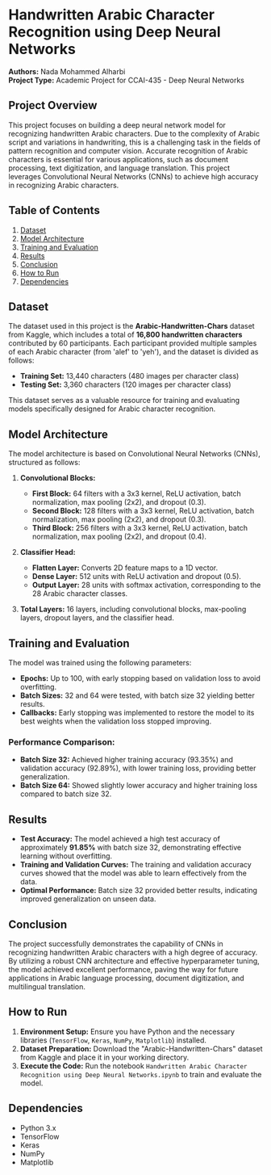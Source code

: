 # Handwritten Arabic Character Recognition using Deep Neural Networks

**Authors:** Nada Mohammed Alharbi  
**Project Type:** Academic Project for CCAI-435 - Deep Neural Networks  

## Project Overview
This project focuses on building a deep neural network model for recognizing handwritten Arabic characters. Due to the complexity of Arabic script and variations in handwriting, this is a challenging task in the fields of pattern recognition and computer vision. Accurate recognition of Arabic characters is essential for various applications, such as document processing, text digitization, and language translation. This project leverages Convolutional Neural Networks (CNNs) to achieve high accuracy in recognizing Arabic characters.

## Table of Contents
1. [Dataset](#dataset)
2. [Model Architecture](#model-architecture)
3. [Training and Evaluation](#training-and-evaluation)
4. [Results](#results)
5. [Conclusion](#conclusion)
6. [How to Run](#how-to-run)
7. [Dependencies](#dependencies)

## Dataset
The dataset used in this project is the **Arabic-Handwritten-Chars** dataset from Kaggle, which includes a total of **16,800 handwritten characters** contributed by 60 participants. Each participant provided multiple samples of each Arabic character (from 'alef' to 'yeh'), and the dataset is divided as follows:
- **Training Set:** 13,440 characters (480 images per character class)
- **Testing Set:** 3,360 characters (120 images per character class)

This dataset serves as a valuable resource for training and evaluating models specifically designed for Arabic character recognition.

## Model Architecture
The model architecture is based on Convolutional Neural Networks (CNNs), structured as follows:

1. **Convolutional Blocks:**
   - **First Block:** 64 filters with a 3x3 kernel, ReLU activation, batch normalization, max pooling (2x2), and dropout (0.3).
   - **Second Block:** 128 filters with a 3x3 kernel, ReLU activation, batch normalization, max pooling (2x2), and dropout (0.3).
   - **Third Block:** 256 filters with a 3x3 kernel, ReLU activation, batch normalization, max pooling (2x2), and dropout (0.4).

2. **Classifier Head:**
   - **Flatten Layer:** Converts 2D feature maps to a 1D vector.
   - **Dense Layer:** 512 units with ReLU activation and dropout (0.5).
   - **Output Layer:** 28 units with softmax activation, corresponding to the 28 Arabic character classes.

3. **Total Layers:** 16 layers, including convolutional blocks, max-pooling layers, dropout layers, and the classifier head.

## Training and Evaluation
The model was trained using the following parameters:
- **Epochs:** Up to 100, with early stopping based on validation loss to avoid overfitting.
- **Batch Sizes:** 32 and 64 were tested, with batch size 32 yielding better results.
- **Callbacks:** Early stopping was implemented to restore the model to its best weights when the validation loss stopped improving.

### Performance Comparison:
- **Batch Size 32:** Achieved higher training accuracy (93.35%) and validation accuracy (92.89%), with lower training loss, providing better generalization.
- **Batch Size 64:** Showed slightly lower accuracy and higher training loss compared to batch size 32.

## Results
- **Test Accuracy:** The model achieved a high test accuracy of approximately **91.85%** with batch size 32, demonstrating effective learning without overfitting.
- **Training and Validation Curves:** The training and validation accuracy curves showed that the model was able to learn effectively from the data.
- **Optimal Performance:** Batch size 32 provided better results, indicating improved generalization on unseen data.

## Conclusion
The project successfully demonstrates the capability of CNNs in recognizing handwritten Arabic characters with a high degree of accuracy. By utilizing a robust CNN architecture and effective hyperparameter tuning, the model achieved excellent performance, paving the way for future applications in Arabic language processing, document digitization, and multilingual translation.

## How to Run
1. **Environment Setup:** Ensure you have Python and the necessary libraries (`TensorFlow`, `Keras`, `NumPy`, `Matplotlib`) installed.
2. **Dataset Preparation:** Download the "Arabic-Handwritten-Chars" dataset from Kaggle and place it in your working directory.
3. **Execute the Code:** Run the notebook `Handwritten Arabic Character Recognition using Deep Neural Networks.ipynb` to train and evaluate the model.

## Dependencies
- Python 3.x
- TensorFlow
- Keras
- NumPy
- Matplotlib
